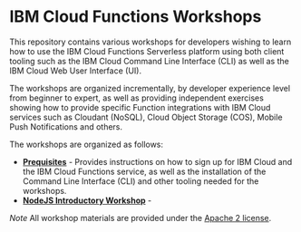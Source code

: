# IBM Cloud Functions Workshops

This repository contains various workshops for developers wishing to learn how to use the IBM Cloud Functions Serverless platform using both client tooling such as the IBM Cloud Command Line Interface \(CLI\) as well as the IBM Cloud Web User Interface \(UI\).

The workshops are organized incrementally, by developer experience level from beginner to expert, as well as providing independent exercises showing how to provide specific Function integrations with IBM Cloud services such as Cloudant \(NoSQL\), Cloud Object Storage \(COS\), Mobile Push Notifications and others.

The workshops are organized as follows:

* [**Prequisites**](https://github.com/IBM/cloud-functions-workshops/tree/a5e9e5e36f71634ee88692af7f8a0775acd7ffe4/Prerequisites/README.md) - Provides instructions on how to sign up for IBM Cloud and the IBM Cloud Functions service, as well as the installation of the Command Line Interface \(CLI\) and other tooling needed for the workshops.
* [**NodeJS Introductory Workshop**](101-intro-workshop-nodejs/) -

_Note_ All workshop materials are provided under the [Apache 2 license](https://github.com/IBM/cloud-functions-workshops/tree/a5e9e5e36f71634ee88692af7f8a0775acd7ffe4/LICENSE/README.md).

